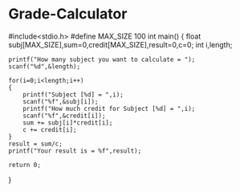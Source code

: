 # Grade-Calculator

#include<stdio.h>
#define MAX_SIZE 100
int main()
{
    float subj[MAX_SIZE],sum=0,credit[MAX_SIZE],result=0,c=0;
    int i,length;

    printf("How many subject you want to calculate = ");
    scanf("%d",&length);
    
    for(i=0;i<length;i++)
    {
        printf("Subject [%d] = ",i);
        scanf("%f",&subj[i]);
        printf("How much credit for Subject [%d] = ",i);
        scanf("%f",&credit[i]);
        sum += subj[i]*credit[i]; 
        c += credit[i];
    }
    result = sum/c;
    printf("Your result is = %f",result);

    return 0;
}
